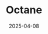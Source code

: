 ---  
layout: startup_page  
title: "Octane"  
id: "octane.security"  
permalink: "/octaneoctane.security04082025/"  
website: "https://www.octane.security/"  
funding_round: "Seed"  
funding_amount: "$6.75M"  
investors: "Archetype, Winklevoss Capital, Gemini, Circle, Legion Capital, Druid Ventures, Duke Capital Partners, Balaji Srinivasan, Sina Habibian"  
about: "Octane is an AI cybersecurity startup that uses machine learning to identify and fix vulnerabilities in blockchain codebases. It provides developers with AI-powered tools for proactive threat detection and one-click bug fixes, enhancing their ability to catch bugs before deployment. This addresses a critical security gap in the cryptocurrency industry."  
markets: "Cybersecurity, AI, Blockchain"  
hq: "San Francisco, California, United States"  
founded_year: "2014"  
linkedin: "https://www.linkedin.com/company/octane-lending"  
twitter: "https://twitter.com/Octane__Lending"  
instagram: ""  
facebook: ""  
crunchbase: ""  
pitchbook: "https://pitchbook.com/profiles/company/64995-76"  

date_display: "08-Apr-2025"  
date: "2025-04-08"

# SEO Optimization  
meta_title: "Octane - Seed Funding ($6.75M)"  
meta_description: "Octane, Octane is an AI cybersecurity startup that uses machine learning to identify and fix vulnerabilities in blockchain codebases. It provides developers w..."  
meta_keywords: "Octane, Cybersecurity, AI, Blockchain, Seed funding"  
canonical_url: "https://startup.projectstartups.com/octaneoctane.security04082025/"  
---